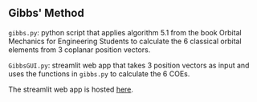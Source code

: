 ## Gibbs' Method

`gibbs.py`: python script that applies algorithm 5.1 from the book Orbital Mechanics for Engineering Students to calculate the 6 classical orbital elements from 3 coplanar position vectors.

`GibbsGUI.py`: streamlit web app that takes 3 position vectors as input and uses the functions in `gibbs.py` to calculate the 6 COEs.

The streamlit web app is hosted [here](https://orbital-gibbs-method.streamlit.app).
